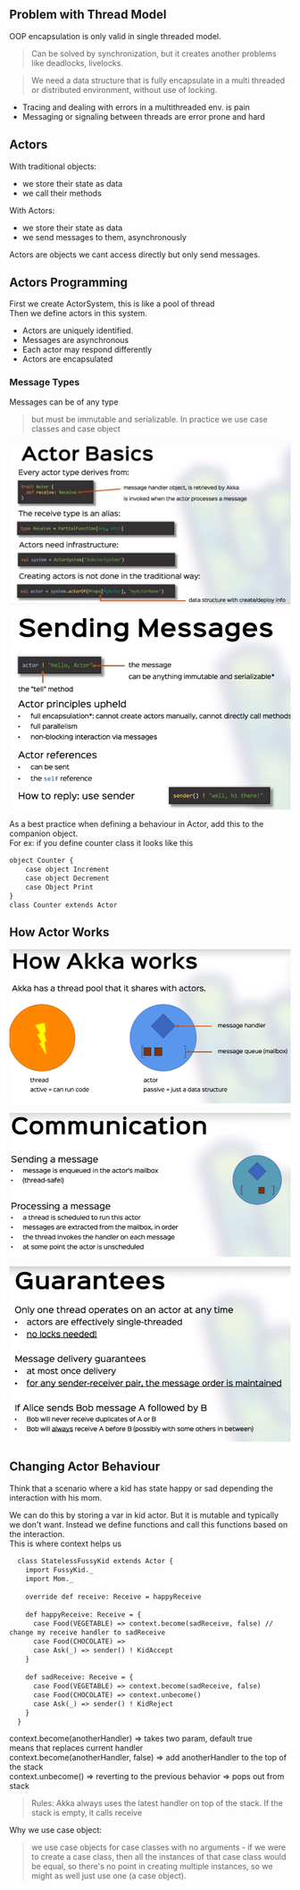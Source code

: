 ## Problem with Thread Model
OOP encapsulation is only valid in single threaded model.
> Can be solved by synchronization, but it creates another problems like deadlocks, livelocks.

> We need a data structure that is fully encapsulate in a multi threaded or distributed environment,
without use of locking.

- Tracing and dealing with errors in a multithreaded env. is pain
- Messaging or signaling between threads are error prone and hard

## Actors
With traditional objects:
- we store their state as data
- we call their methods

With Actors:
- we store their state as data
- we send messages to them, asynchronously

Actors are objects we cant access directly but only send messages.

## Actors Programming
First we create ActorSystem, this is like a pool of thread
<br>
Then we define actors in this system. 
- Actors are uniquely identified.
- Messages are asynchronous
- Each actor may respond differently
- Actors are encapsulated

### Message Types
Messages can be of any type
> but must be immutable and serializable. In practice we use case classes and case object

![alt text](images/53.PNG)

![alt text](images/54.PNG)

As a best practice when defining a behaviour in Actor, add this to the companion object.
<br>
For ex: if you define counter class it looks like this
```
object Counter {
    case object Increment
    case object Decrement
    case Object Print
}
class Counter extends Actor
```

## How Actor Works

![alt text](images/55.PNG)

![alt text](images/56.PNG)

![alt text](images/57.PNG)

## Changing Actor Behaviour
Think that a scenario where a kid has state happy or sad depending the interaction
with his mom.

We can do this by storing a var in kid actor. But it is mutable and typically we don't want.
Instead we define functions and call this functions based on the interaction.
<br>
This is where context helps us

```
  class StatelessFussyKid extends Actor {
    import FussyKid._
    import Mom._

    override def receive: Receive = happyReceive

    def happyReceive: Receive = {
      case Food(VEGETABLE) => context.become(sadReceive, false) // change my receive handler to sadReceive
      case Food(CHOCOLATE) =>
      case Ask(_) => sender() ! KidAccept
    }

    def sadReceive: Receive = {
      case Food(VEGETABLE) => context.become(sadReceive, false)
      case Food(CHOCOLATE) => context.unbecome()
      case Ask(_) => sender() ! KidReject
    }
  }
```

context.become(anotherHandler) => takes two param, default true
<br>
means that replaces current handler
<br>
context.become(anotherHandler, false) => add anotherHandler to the top of the stack
<br>
context.unbecome()  => reverting to the previous behavior => pops out from stack

> Rules: Akka always uses the latest handler on top of the stack. If the stack is empty, it calls receive

Why we use case object:
> we use case objects for case classes with no arguments - if we were to create a case class, then all the instances of that case class would be equal, so there's no point in creating multiple instances, so we might as well just use one (a case object).